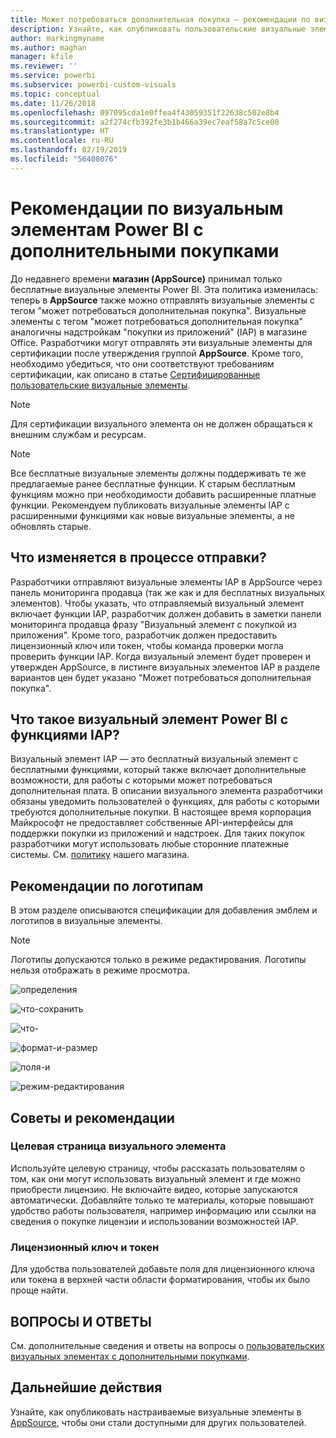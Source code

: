 ```yaml
---
title: Может потребоваться дополнительная покупка — рекомендации по визуальным элементам Power BI
description: Узнайте, как опубликовать пользовательские визуальные элементы в AppSource, чтобы они стали доступными для приобретения другими пользователями.
author: markingmyname
ms.author: maghan
manager: kfile
ms.reviewer: ''
ms.service: powerbi
ms.subservice: powerbi-custom-visuals
ms.topic: conceptual
ms.date: 11/26/2018
ms.openlocfilehash: 097095cda1e0ffea4f43059351f22638c502e8b4
ms.sourcegitcommit: a2f274cfb392fe3b1b466a39ec7eaf58a7c5ce00
ms.translationtype: HT
ms.contentlocale: ru-RU
ms.lasthandoff: 02/19/2019
ms.locfileid: "56408076"
---
```

# <a name="guidelines-for-power-bi-visuals-with-additional-purchases"></a>Рекомендации по визуальным элементам Power BI с дополнительными покупками

До недавнего времени **магазин (AppSource)** принимал только бесплатные визуальные элементы Power BI. Эта политика изменилась: теперь в **AppSource** также можно отправлять визуальные элементы с тегом "может потребоваться дополнительная покупка". Визуальные элементы с тегом "может потребоваться дополнительная покупка" аналогичны надстройкам "покупки из приложений" (IAP) в магазине Office. Разработчики могут отправлять эти визуальные элементы для сертификации после утверждения группой **AppSource**. Кроме того, необходимо убедиться, что они соответствуют требованиям сертификации, как описано в статье [Сертифицированные пользовательские визуальные элементы](../power-bi-custom-visuals-certified.md).

> [!Note]
> Для сертификации визуального элемента он не должен обращаться к внешним службам и ресурсам.

> [!Note]
> Все бесплатные визуальные элементы должны поддерживать те же предлагаемые ранее бесплатные функции. К старым бесплатным функциям можно при необходимости добавить расширенные платные функции. Рекомендуем публиковать визуальные элементы IAP с расширенными функциями как новые визуальные элементы, а не обновлять старые.


## <a name="whats-changing-in-the-submission-process"></a>Что изменяется в процессе отправки?

Разработчики отправляют визуальные элементы IAP в AppSource через панель мониторинга продавца (так же как и для бесплатных визуальных элементов). Чтобы указать, что отправляемый визуальный элемент включает функции IAP, разработчик должен добавить в заметки панели мониторинга продавца фразу "Визуальный элемент с покупкой из приложения". Кроме того, разработчик должен предоставить лицензионный ключ или токен, чтобы команда проверки могла проверить функции IAP. Когда визуальный элемент будет проверен и утвержден AppSource, в листинге визуальных элементов IAP в разделе вариантов цен будет указано "Может потребоваться дополнительная покупка".

## <a name="what-is-a-power-bi-visual-with-iap-features"></a>Что такое визуальный элемент Power BI с функциями IAP?

Визуальный элемент IAP — это бесплатный визуальный элемент с бесплатными функциями, который также включает дополнительные возможности, для работы с которыми может потребоваться дополнительная плата. В описании визуального элемента разработчики обязаны уведомить пользователей о функциях, для работы с которыми требуются дополнительные покупки. В настоящее время корпорация Майкрософт не предоставляет собственные API-интерфейсы для поддержки покупки из приложений и надстроек. Для таких покупок разработчики могут использовать любые сторонние платежные системы. См. [политику](https://docs.microsoft.com/office/dev/store/validation-policies#2-apps-or-add-ins-can-display-certain-ads) нашего магазина.

## <a name="logo-guidelines"></a>Рекомендации по логотипам

В этом разделе описываются спецификации для добавления эмблем и логотипов в визуальные элементы.

> [!NOTE]
> Логотипы допускаются только в режиме редактирования. Логотипы нельзя отображать в режиме просмотра.

![определения](media/office-store-in-app-purchase-visual-guidelines/definitions.png)

![что-сохранить](media/office-store-in-app-purchase-visual-guidelines/things-to-keep-in-mind.png)

![что-](media/office-store-in-app-purchase-visual-guidelines/things-to-avoid.png)

![формат-и-размер ](media/office-store-in-app-purchase-visual-guidelines/size-and-format.png)

![поля-и](media/office-store-in-app-purchase-visual-guidelines/margins-and-sizes.png)

![режим-редактирования](media/office-store-in-app-purchase-visual-guidelines/logos-in-edit-mode.png)

## <a name="best-practices"></a>Советы и рекомендации

### <a name="visual-landing-page"></a>Целевая страница визуального элемента

Используйте целевую страницу, чтобы рассказать пользователям о том, как они могут использовать визуальный элемент и где можно приобрести лицензию. Не включайте видео, которые запускаются автоматически. Добавляйте только те материалы, которые повышают удобство работы пользователя, например информацию или ссылки на сведения о покупке лицензии и использовании возможностей IAP.

### <a name="license-key-and-token"></a>Лицензионный ключ и токен

Для удобства пользователей добавьте поля для лицензионного ключа или токена в верхней части области форматирования, чтобы их было проще найти.

## <a name="faq"></a>ВОПРОСЫ И ОТВЕТЫ

См. дополнительные сведения и ответы на вопросы о [пользовательских визуальных элементах с дополнительными покупками](https://docs.microsoft.com/power-bi/power-bi-custom-visuals-faq#visuals-with-additional-purchases).

## <a name="next-steps"></a>Дальнейшие действия

Узнайте, как опубликовать настраиваемые визуальные элементы в [AppSource](office-store.md), чтобы они стали доступными для других пользователей.
